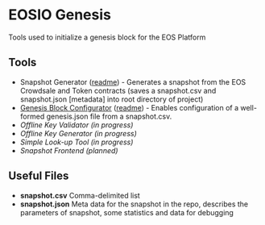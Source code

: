 # EOSIO Genesis

Tools used to initialize a genesis block for the EOS Platform

## Tools

- Snapshot Generator ([readme](https://github.com/EOSIO/genesis/tree/master/tools/snapshot)) - Generates a snapshot from the EOS Crowdsale and Token contracts (saves a snapshot.csv and snapshot.json [metadata] into root directory of project)
- [Genesis Block Configurator](https://eosio.github.io/genesis/) ([readme](https://github.com/EOSIO/genesis/tree/master/tools/genesis)) - Enables configuration of a well-formed genesis.json file from a snapshot.csv. 
- _Offline Key Validator (in progress)_
- _Offline Key Generator (in progress)_
- _Simple Look-up Tool (in progress)_
- _Snapshot Frontend (planned)_

## Useful Files
- **snapshot.csv** Comma-delimited list
- **snapshot.json** Meta data for the snapshot in the repo, describes the parameters of snapshot, some statistics and data for debugging
